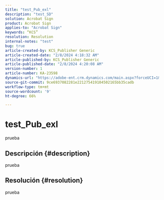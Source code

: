 ```yaml
---
title: "test_Pub_exl"
description: "test_SD"
solution: Acrobat Sign
product: Acrobat Sign
applies-to: "Acrobat Sign"
keywords: “KCS”
resolution: Resolution
internal-notes: "test"
bug: true
article-created-by: KCS_Publisher Generic
article-created-date: "2/8/2024 4:18:32 AM"
article-published-by: KCS_Publisher Generic
article-published-date: "2/8/2024 4:20:08 AM"
version-number: 1
article-number: KA-23598
dynamics-url: "https://adobe-ent.crm.dynamics.com/main.aspx?forceUCI=1&pagetype=entityrecord&etn=knowledgearticle&id=659a361a-39c6-ee11-9079-6045bd006c82"
source-git-commit: 9ce6937082281e221275419104502165bb35cadb
workflow-type: tm+mt
source-wordcount: '9'
ht-degree: 66%

---
```


# test_Pub_exl


prueba

## Descripción {#description}


prueba


## Resolución {#resolution}


prueba
